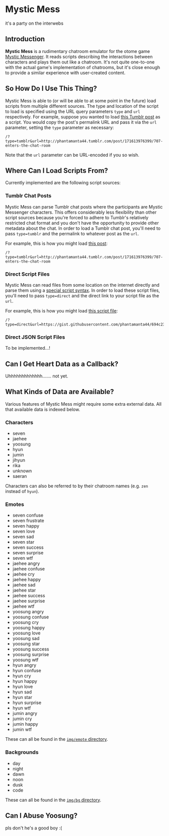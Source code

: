 # Mystic Mess
it's a party on the interwebs

## Introduction
**Mystic Mess** is a rudimentary chatroom emulator for the otome game [Mystic Messenger](http://cheritz.com/games/mystic-messenger). It reads scripts describing the interactions between characters and plays them out like a chatroom. It's not quite one-to-one with the actual game's implementation of chatrooms, but it's close enough to provide a similar experience with user-created content.

## So How Do I Use This Thing?
Mystic Mess is able to (or will be able to at some point in the future) load scripts from multiple different sources. The type and location of the script to load is specified using the URL query parameters `type` and `url` respectively. For example, suppose you wanted to load [this Tumblr post](http://phantamanta44.tumblr.com/post/171613976399/707-enters-the-chat-room) as a script. You would copy the post's permalink URL and pass it via the `url` parameter, setting the `type` parameter as necessary:
```
/?type=tumblr&url=http://phantamanta44.tumblr.com/post/171613976399/707-enters-the-chat-room
```
Note that the `url` parameter can be URL-encoded if you so wish.

## Where Can I Load Scripts From?
Currently implemented are the following script sources:

### Tumblr Chat Posts
Mystic Mess can parse Tumblr chat posts where the participants are Mystic Messenger characters. This offers considerably less flexibility than other script sources because you're forced to adhere to Tumblr's relatively restricted chat format and you don't have the opportunity to provide other metadata about the chat. In order to load a Tumblr chat post, you'll need to pass `type=tumblr` and the permalink to whatever post as the `url`.

For example, this is how you might load [this post](http://phantamanta44.tumblr.com/post/171613976399/707-enters-the-chat-room):
```
/?type=tumblr&url=http://phantamanta44.tumblr.com/post/171613976399/707-enters-the-chat-room
```

### Direct Script Files
Mystic Mess can read files from some location on the internet directly and parse them using a [special script syntax](https://github.com/rfassoc/MysticMess/blob/master/docs/script-syntax.md). In order to load these script files, you'll need to pass `type=direct` and the direct link to your script file as the `url`.

For example, this is how you might load [this script file](https://gist.githubusercontent.com/phantamanta44/694c23acb6d4e8cb62120e0e9c7c906c/raw/demo4.txt):
```
/?type=direct&url=https://gist.githubusercontent.com/phantamanta44/694c23acb6d4e8cb62120e0e9c7c906c/raw/demo4.txt
```

### Direct JSON Script Files
To be implemented...!

## Can I Get Heart Data as a Callback?
Uhhhhhhhhhhhhh....... not yet.

## What Kinds of Data are Available?
Various features of Mystic Mess might require some extra external data. All that available data is indexed below.

### Characters
* seven
* jaehee
* yoosung
* hyun
* jumin
* jihyun
* rika
* unknown
* saeran

Characters can also be referred to by their chatroom names (e.g. `zen` instead of `hyun`).

### Emotes
* seven confuse
* seven frustrate
* seven happy
* seven love
* seven sad
* seven star
* seven success
* seven surprise
* seven wtf
* jaehee angry
* jaehee confuse
* jaehee cry
* jaehee happy
* jaehee sad
* jaehee star
* jaehee success
* jaehee surprise
* jaehee wtf
* yoosung angry
* yoosung confuse
* yoosung cry
* yoosung happy
* yoosung love
* yoosung sad
* yoosung star
* yoosung success
* yoosung surprise
* yoosung wtf
* hyun angry
* hyun confuse
* hyun cry
* hyun happy
* hyun love
* hyun sad
* hyun star
* hyun surprise
* hyun wtf
* jumin angry
* jumin cry
* jumin happy
* jumin wtf

These can all be found in the [`img/emote` directory](https://github.com/rfassoc/MysticMess/tree/master/img/emote).

### Backgrounds
* day
* night
* dawn
* noon
* dusk
* code

These can all be found in the [`img/bg` directory](https://github.com/rfassoc/MysticMess/tree/master/img/bg).

## Can I Abuse Yoosung?
pls don't he's a good boy :(